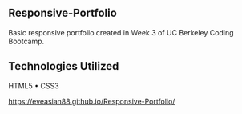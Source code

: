 ## Responsive-Portfolio
Basic responsive portfolio created in Week 3 of UC Berkeley Coding Bootcamp.

## Technologies Utilized
HTML5 • CSS3

https://eveasian88.github.io/Responsive-Portfolio/
